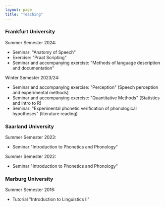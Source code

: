 ```yaml
---
layout: page
title: "Teaching"
---
```


### Frankfurt University

Summer Semester 2024:
- Seminar: "Anatomy of Speech"
- Exercise: "Praat Scripting"
- Seminar and accompanying exercise: "Methods of language description and documentation"

Winter Semester 2023/24:
- Seminar and accompanying exercise: "Perception" (Speech perception and experimental methods)
- Seminar and accompanying exercise: "Quantitative Methods" (Statistics and intro to R)
- Seminar: "Experimental phonetic verification of phonological hypotheses" (literature reading)


### Saarland University

Summer Semester 2023:
- Seminar "Introduction to Phonetics and Phonology"

Summer Semester 2022:
- Seminar "Introduction to Phonetics and Phonology"


### Marburg University
Summer Semester 2016:
- Tutorial "Introduction to Linguistics II"

